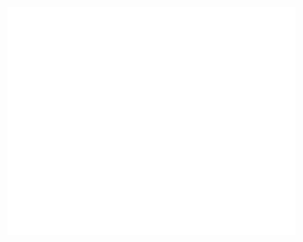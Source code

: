 <div align="center">
	<br>
	<a href="https://github.com/Eyoatam/Eyoatam/blame/master/info.svg">
		<img src="info.svg" width="800" height="400">
	</a>
	<br>
</div>
